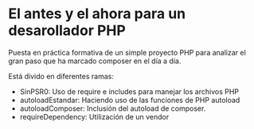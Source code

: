 # El antes y el ahora para un desarollador PHP 

Puesta en práctica formativa de un simple proyecto PHP para analizar el gran paso que ha marcado composer en el día a día. 

Está divido en diferentes ramas:
  - SinPSR0: Uso de require e includes para manejar los archivos PHP
  - autoloadEstandar:  Haciendo uso de las funciones de PHP autoload
  - autoloadComposer: Inclusión del autoload de composer.
  - requireDependency: Utilización de un vendor 
  
  
